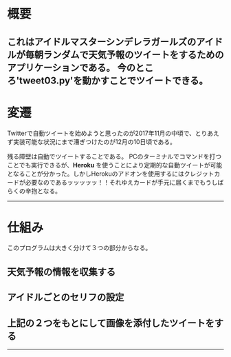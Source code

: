 # 概要
これはアイドルマスターシンデレラガールズのアイドルが毎朝ランダムで天気予報のツイートをするためのアプリケーションである。
今のところ'tweet03.py'を動かすことでツイートできる。
---

# 変遷
Twitterで自動ツイートを始めようと思ったのが2017年11月の中頃で、とりあえず実装可能な状況にまで漕ぎつけたのが12月の10日頃である。

残る障壁は自動でツイートすることである。
PCのターミナルでコマンドを打つことでも実行できるが、**Heroku** を使うことにより定期的な自動ツイートが可能となることが分かった。しかしHerokuのアドオンを使用するにはクレジットカードが必要なのであるッッッッッ！！それゆえカードが手元に届くまでもうしばらくの辛抱となる。

------
# 仕組み
このプログラムは大きく分けて３つの部分からなる。

## 天気予報の情報を収集する

## アイドルごとのセリフの設定

## 上記の２つをもとにして画像を添付したツイートをする

---
